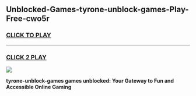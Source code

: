 
## Unblocked-Games-tyrone-unblock-games-Play-Free-cwo5r
<h3>
<a href="https://premium76.site?title=tyrone-unblock-games&ref=12A">CLICK TO PLAY</a></h3>
<hr>

<h3>
<a href="https://premium76.site?title=tyrone-unblock-games&ref=12A">CLICK 2 PLAY</a>
  
</h3>

<a href="https://premium76.site?title=tyrone-unblock-games&ref=12A"><img src="https://clearcache.store/games.png"></a>


**tyrone-unblock-games games unblocked: Your Gateway to Fun and Accessible Online Gaming**
